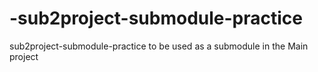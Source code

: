 # -sub2project-submodule-practice
 sub2project-submodule-practice to be used as a submodule in the Main project
